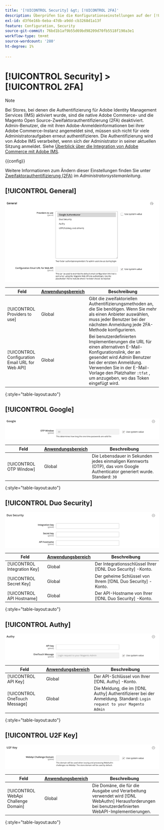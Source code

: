 ```yaml
---
title: '[!UICONTROL Security] &gt; [!UICONTROL 2FA]'
description: Überprüfen Sie die Konfigurationseinstellungen auf der [!UICONTROL Security] &gt; [!UICONTROL 2FA] Seite des Commerce-Administrators.
exl-id: d3f6e16b-6eba-47db-a9dd-cb3268d1a13f
feature: Configuration, Security
source-git-commit: 76bd1b1af9b55d69bd98209d70fb5518f190a3e1
workflow-type: tm+mt
source-wordcount: '280'
ht-degree: 1%

---
```


# [!UICONTROL Security] > [!UICONTROL 2FA]

>[!NOTE]
>
>Bei Stores, bei denen die Authentifizierung für Adobe Identity Management Services (IMS) aktiviert wurde, sind die native Adobe Commerce- und die Magento Open Source-Zweifaktorauthentifizierung (2FA) deaktiviert. Admin-Benutzer, die mit ihren Adobe-Anmeldeinformationen bei ihrer Adobe Commerce-Instanz angemeldet sind, müssen sich nicht für viele Administratoraufgaben erneut authentifizieren. Die Authentifizierung wird von Adobe IMS verarbeitet, wenn sich der Administrator in seiner aktuellen Sitzung anmeldet. Siehe [Überblick über die Integration von Adobe Commerce mit Adobe IMS](https://experienceleague.adobe.com/docs/commerce-admin/start/admin/ims/adobe-ims-integration-overview.html).

{{config}}

Weitere Informationen zum Ändern dieser Einstellungen finden Sie unter [Zweifaktorauthentifizierung (2FA)](../../systems/security-two-factor-authentication.md) im _Administratorsystemanleitung_.

## [!UICONTROL General]

![Allgemein](./assets/2fa-general.png)<!-- zoom -->

| Feld | [Anwendungsbereich](../../getting-started/websites-stores-views.md#scope-settings) | Beschreibung |
|--- |--- |--- |
| [!UICONTROL Providers to use] | Global | Gibt die zweifaktoriellen Authentifizierungsmethoden an, die Sie benötigen. Wenn Sie mehr als einen Anbieter auswählen, muss jeder Benutzer bei der nächsten Anmeldung jede 2FA-Methode konfigurieren. |
| [!UICONTROL Configuration Email URL for Web API] | Global | Bei benutzerdefinierten Implementierungen die URL für einen alternativen E-Mail-Konfigurationslink, der an gesendet wird _Admin_ Benutzer bei der ersten Anmeldung. Verwenden Sie in der E-Mail-Vorlage den Platzhalter `:tfat` , um anzugeben, wo das Token eingefügt wird. |

{:style=&quot;table-layout:auto&quot;}

## [!UICONTROL Google]

![Google](./assets/2fa-google.png)<!-- zoom -->

| Feld | [Anwendungsbereich](../../getting-started/websites-stores-views.md#scope-settings) | Beschreibung |
|--- |--- |--- |
| [!UICONTROL OTP Window] | Global | Die Lebensdauer in Sekunden jedes einmaligen Kennworts (OTP), das vom Google Authenticator generiert wurde. Standard: `30` |

{:style=&quot;table-layout:auto&quot;}

## [!UICONTROL Duo Security]

![Duo Sicherheit](./assets/2fa-duo-security.png)<!-- zoom -->

| Feld | [Anwendungsbereich](../../getting-started/websites-stores-views.md#scope-settings) | Beschreibung |
|--- |--- |--- |
| [!UICONTROL Integration Key] | Global | Der Integrationsschlüssel Ihrer [!DNL Duo Security] -Konto. |
| [!UICONTROL Secret Key] | Global | Der geheime Schlüssel von Ihrem [!DNL Duo Security] -Konto. |
| [!UICONTROL API Hostname] | Global | Der API-Hostname von Ihrer [!DNL Duo Security] -Konto. |

{:style=&quot;table-layout:auto&quot;}

## [!UICONTROL Authy]

![Autor](./assets/2fa-authy.png)<!-- zoom -->

| Feld | [Anwendungsbereich](../../getting-started/websites-stores-views.md#scope-settings) | Beschreibung |
|--- |--- |--- |
| [!UICONTROL API Key] | Global | Der API-Schlüssel von Ihrer [!DNL Authy] -Konto. |
| [!UICONTROL OneTouch Message] | Global | Die Meldung, die im [!DNL Authy] Authentifizierer bei der Anmeldung. Standard: `Login request to your Magento Admin` |

{:style=&quot;table-layout:auto&quot;}

## [!UICONTROL U2F Key]

![U2F-Schlüssel](./assets/2fa-u2f-key.png)<!-- zoom -->

| Feld | [Anwendungsbereich](../../getting-started/websites-stores-views.md#scope-settings) | Beschreibung |
|--- |--- |--- |
| [!UICONTROL WebApi Challenge Domain] | Global | Die Domäne, die für die Ausgabe und Verarbeitung verwendet wird [!DNL WebAuthn] Herausforderungen bei benutzerdefinierten WebAPI-Implementierungen. |

{:style=&quot;table-layout:auto&quot;}
